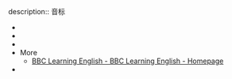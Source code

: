 description:: 音标

-
-
-
- More
  - [BBC Learning English - BBC Learning English - Homepage](https://www.bbc.co.uk/learningenglish/)
-